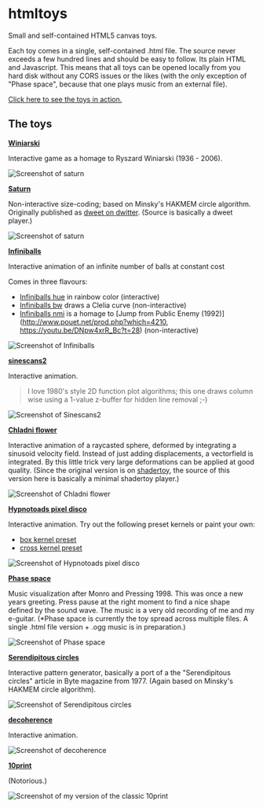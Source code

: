 # htmltoys

Small and self-contained HTML5 canvas toys. 

Each toy comes in a single, self-contained .html file. The source never exceeds a few hundred lines and should be easy to follow. Its plain HTML and Javascript. This means that all toys can be opened locally from you hard disk without any CORS issues or the likes (with the only exception of "Phase space", because that one plays music from an external file).

[Click here to see the toys in action.](https://shermnonic.github.io/htmltoys/)



## The toys

**[Winiarski](https://shermnonic.github.io/htmltoys/winiarski.html)**

Interactive game as a homage to Ryszard Winiarski (1936 - 2006).

![Screenshot of saturn](img/screenshots/winiarski.png)

**[Saturn](https://shermnonic.github.io/htmltoys/saturn.html)**

Non-interactive size-coding; based on Minsky's HAKMEM circle algorithm. Originally published as [dweet on dwitter](https://dwitter.net/d/26001). (Source is basically a dweet player.)

![Screenshot of saturn](img/screenshots/saturn.jpg)

**[Infiniballs](https://shermnonic.github.io/htmltoys/balls.html)**

Interactive animation of an infinite number of balls at constant cost

Comes in three flavours:

- [Infiniballs hue](https://shermnonic.github.io/htmltoys/balls.html?style=rainbow&mode=linear) in rainbow color (interactive)
- [Infiniballs bw](https://shermnonic.github.io/htmltoys/balls.html?style=bw&mode=clelia) draws a Clelia curve (non-interactive)
- [Infiniballs nmi](https://shermnonic.github.io/htmltoys/balls.html?style=nmi&mode=nmi) is a homage to [Jump from Public Enemy (1992)](http://www.pouet.net/prod.php?which=4210, https://youtu.be/DNpw4xrR_Bc?t=28) (non-interactive)

![Screenshot of Infiniballs](img/screenshots/balls.jpg)

**[sinescans2](https://shermnonic.github.io/htmltoys/sinescans2.htm)**

Interactive animation.

> I love 1980's style 2D function plot algorithms; this one draws column wise using a 1-value z-buffer for hidden line removal ;-)



![Screenshot of Sinescans2](img/screenshots/sinescans.jpg)

**[Chladni flower](https://shermnonic.github.io/htmltoys/chladflow.html)**

Interactive animation of a raycasted sphere, deformed by integrating a sinusoid velocity field. Instead of just adding displacements, a vectorfield is integrated. By this little trick very large deformations can be applied at good quality. (Since the original version is on [shadertoy](https://www.shadertoy.com/view/3dS3zV), the source of this version here is basically a minimal shadertoy player.)

![Screenshot of Chladni flower](img/screenshots/chladflow.jpg)

**[Hypnotoads pixel disco](https://shermnonic.github.io/htmltoys/pixeldisco.htm)**

Interactive animation. Try out the following preset kernels or paint your own:

- [box kernel preset](https://shermnonic.github.io/htmltoys/pixeldisco.htm?kernel=box&con=1111) 
- [cross kernel preset](https://shermnonic.github.io/htmltoys/pixeldisco.htm?kernel=cross&con=1111)

![Screenshot of Hypnotoads pixel disco](img/screenshots/pixeldisco.jpg)

**[Phase space](https://shermnonic.github.io/htmltoys/phasespace/phasespace.html)**

Music visualization after Monro and Pressing 1998.  This was once a new years greeting. Press pause at the right moment to find a nice shape defined by the sound wave. The music is a very old recording of me and my e-guitar. (*Phase space is currently the toy spread across multiple files. A single .html file version + .ogg music is in preparation.)

![Screenshot of Phase space](img/screenshots/phasespace.jpg)

**[Serendipitous circles](https://shermnonic.github.io/htmltoys/serendipitous.htm)**

Interactive pattern generator, basically a port of a the "Serendipitous circles" article in Byte magazine from 1977. (Again based on Minsky's HAKMEM circle algorithm).

![Screenshot of Serendipitous circles](img/screenshots/serendipitous.jpg)

**[decoherence](https://shermnonic.github.io/htmltoys/decoherence.html)**

Interactive animation.

![Screenshot of decoherence](img/screenshots/decoherence.jpg)

**[10print](https://shermnonic.github.io/htmltoys/10print.html)**

(Notorious.)

![Screenshot of my version of the classic 10print](img/screenshots/10print.jpg)
